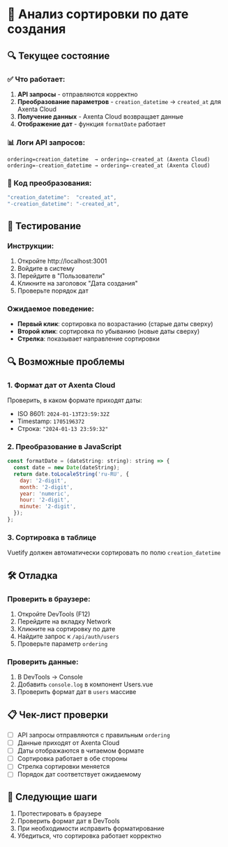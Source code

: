 # 📅 Анализ сортировки по дате создания

## 🔍 Текущее состояние

### ✅ Что работает:
1. **API запросы** - отправляются корректно
2. **Преобразование параметров** - `creation_datetime` → `created_at` для Axenta Cloud
3. **Получение данных** - Axenta Cloud возвращает данные
4. **Отображение дат** - функция `formatDate` работает

### 📊 Логи API запросов:
```
ordering=creation_datetime  → ordering=-created_at (Axenta Cloud)
ordering=-creation_datetime → ordering=-created_at (Axenta Cloud)
```

### 🔧 Код преобразования:
```go
"creation_datetime":  "created_at",
"-creation_datetime": "-created_at",
```

## 🧪 Тестирование

### Инструкции:
1. Откройте http://localhost:3001
2. Войдите в систему
3. Перейдите в "Пользователи"
4. Кликните на заголовок "Дата создания"
5. Проверьте порядок дат

### Ожидаемое поведение:
- **Первый клик**: сортировка по возрастанию (старые даты сверху)
- **Второй клик**: сортировка по убыванию (новые даты сверху)
- **Стрелка**: показывает направление сортировки

## 🔍 Возможные проблемы

### 1. Формат дат от Axenta Cloud
Проверить, в каком формате приходят даты:
- ISO 8601: `2024-01-13T23:59:32Z`
- Timestamp: `1705196372`
- Строка: `"2024-01-13 23:59:32"`

### 2. Преобразование в JavaScript
```javascript
const formatDate = (dateString: string): string => {
  const date = new Date(dateString);
  return date.toLocaleString('ru-RU', {
    day: '2-digit',
    month: '2-digit',
    year: 'numeric',
    hour: '2-digit',
    minute: '2-digit',
  });
};
```

### 3. Сортировка в таблице
Vuetify должен автоматически сортировать по полю `creation_datetime`

## 🛠️ Отладка

### Проверить в браузере:
1. Откройте DevTools (F12)
2. Перейдите на вкладку Network
3. Кликните на сортировку по дате
4. Найдите запрос к `/api/auth/users`
5. Проверьте параметр `ordering`

### Проверить данные:
1. В DevTools → Console
2. Добавить `console.log` в компонент Users.vue
3. Проверить формат дат в `users` массиве

## 📋 Чек-лист проверки

- [ ] API запросы отправляются с правильным `ordering`
- [ ] Данные приходят от Axenta Cloud
- [ ] Даты отображаются в читаемом формате
- [ ] Сортировка работает в обе стороны
- [ ] Стрелка сортировки меняется
- [ ] Порядок дат соответствует ожидаемому

## 🚀 Следующие шаги

1. Протестировать в браузере
2. Проверить формат дат в DevTools
3. При необходимости исправить форматирование
4. Убедиться, что сортировка работает корректно

